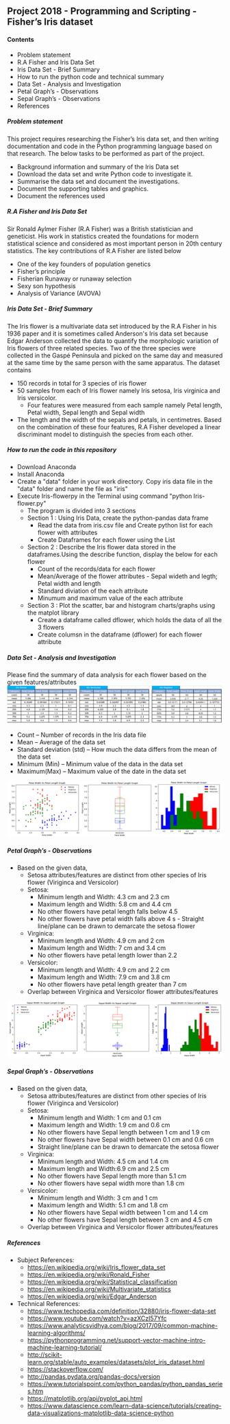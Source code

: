 ## Project 2018  - Programming and Scripting  - Fisher’s Iris dataset
#### Contents
- Problem statement
- R.A Fisher and Iris Data Set
- Iris Data Set - Brief Summary
- How to run the python code and technical summary
- Data Set - Analysis and Investigation
- Petal Graph’s - Observations
- Sepal Graph’s - Observations
- References

##### Problem statement
This project requires researching the Fisher’s Iris data set, and then writing documentation and code in the Python programming language based on that research. The below tasks to be performed as part of the project.
- Background information and summary of the Iris Data set 
- Download the data set and write Python code to investigate it. 
- Summarise the data set and document the investigations. 
- Document the supporting tables and graphics.
- Document the references used
 ##### R.A Fisher and Iris Data Set
Sir Ronald Aylmer Fisher (R.A Fisher) was a British statistician and geneticist. His work in statistics created the foundations for modern statistical science and considered as most important person in 20th century statistics.
The key contributions of R.A Fisher are listed below
- One of the key founders of population genetics
- Fisher’s principle
- Fisherian Runaway or runaway selection
- Sexy son hypothesis
- Analysis of Variance (AVOVA)
##### Iris Data Set - Brief Summary
The Iris flower is a multivariate data set introduced by the R.A Fisher in his 1936 paper and it is sometimes called Anderson's Iris data set because Edgar Anderson collected the data to quantify the morphologic variation of Iris flowers of three related species.
Two of the three species were collected in the Gaspé Peninsula and picked on the same day and measured at the same time by the same person with the same apparatus. The dataset contains 
- 150 records in total for 3 species of iris flower
- 50 samples from each of Iris flower namely Iris setosa, Iris virginica and Iris versicolor. 
   - Four features were measured from each sample namely Petal length, Petal width, Sepal length and Sepal width
- The length and the width of the sepals and petals, in centimetres. 
Based on the combination of these four features, R.A Fisher developed a linear discriminant model to distinguish the species from each other.
##### How to run the code in this repository
- Download Anaconda
- Install Anaconda
- Create a "data" folder in your work directory. Copy iris data file in the "data" folder and name the file as "iris"
- Execute Iris-flowerpy in the Terminal using command "python Iris-flower.py"
  - The program is divided into 3 sections 
  - Section 1 : Using Iris Data, create the python-pandas data frame
      - Read the data from iris.csv file and Create python list for each flower with attributes
      - Create Dataframes for each flower using the List
  - Section 2 : Describe the Iris flower data stored in the dataframes.Using the describe function, display the below for each flower
      - Count of the records/data for each flower
      - Mean/Average of the flower attributes - Sepal wideth and legth; Petal width and length
      - Standard diviation of the each attribute
      - Minumum and maximum value of the each attribute
  - Section 3 : Plot the scatter, bar and histogram charts/graphs using the matplot library
      - Create a dataframe called dflower, which holds the data of all the 3 flowers
      - Create columsn in the dataframe (dflower) for each flower attribute
##### Data Set - Analysis and Investigation
Please find the summary of data analysis for each flower based on the given features/attributes
![](Images/Iris-flower-stats.png)
- Count – Number of records in the Iris data file
- Mean – Average of the data set
- Standard deviation (std) – How much the data differs from the mean of the data set
- Minimum (Min) – Minimum value of the data in the data set
- Maximum(Max) – Maximum value of the date in the data set

![](Images/Petal-Graphs.png)
##### Petal Graph’s - Observations
- Based on the given data,
   - Setosa attributes/features are distinct from other species of Iris flower (Viriginca and Versicolor)
   - Setosa: 
     - Minimum length and Width: 4.3 cm and 2.3 cm
     - Maximum length and Width: 5.8 cm and 4.4 cm
     - No other flowers have petal length falls below 4.5
     - No other flowers have petal width falls above 4
s     - Straight line/plane can be drawn to demarcate the setosa flower
   - Virginica:
     - Minimum length and Width: 4.9 cm and 2 cm
     - Maximum length and Width: 7 cm and 3.4 cm
     - No other flowers have petal length lower than 2.2
   - Versicolor:
     - Minimum length and Width: 4.9 cm and 2.2 cm
     - Maximum length and Width: 7.9 cm and 3.8 cm
     - No other flowers have petal length greater than 7 cm
   - Overlap between Virginica and Versicolor flower attributes/features

![](Images/Sepal-Graphs.png)
##### Sepal Graph’s - Observations
- Based on the given data,
   - Setosa attributes/features are distinct from other species of Iris flower (Viriginca and Versicolor)
   - Setosa: 
     - Minimum length and Width: 1 cm and 0.1 cm
     - Maximum length and Width: 1.9 cm and 0.6 cm
     - No other flowers have Sepal length between 1 cm and 1.9 cm
     - No other flowers have Sepal width between 0.1 cm and 0.6 cm
     - Straight line/plane can be drawn to demarcate the setosa flower
   - Virginica:
     - Minimum length and Width: 4.5 cm and 1.4 cm
     - Maximum length and Width:6.9 cm and 2.5 cm
     - No other flowers have Sepal length more than 5.1 cm
     - No other flowers have sepal width more than 1.8 cm
   - Versicolor:
     - Minimum length and Width: 3 cm and 1 cm
     - Maximum length and Width: 5.1 cm and 1.8 cm
     - No other flowers have Sepal width between 1 cm and 1.4 cm
     - No other flowers have Sepal length between 3 cm and 4.5 cm
   - Overlap between Virginica and Versicolor flower attributes/features
   
##### References
- Subject References:
   - https://en.wikipedia.org/wiki/Iris_flower_data_set
   - https://en.wikipedia.org/wiki/Ronald_Fisher
   - https://en.wikipedia.org/wiki/Statistical_classification
   - https://en.wikipedia.org/wiki/Multivariate_statistics
   - https://en.wikipedia.org/wiki/Edgar_Anderson
- Technical References: 
   - https://www.techopedia.com/definition/32880/iris-flower-data-set
   - https://www.youtube.com/watch?v=azXCzI57Yfc
   - https://www.analyticsvidhya.com/blog/2017/09/common-machine-learning-algorithms/
   - https://pythonprogramming.net/support-vector-machine-intro-machine-learning-tutorial/
   - http://scikit-learn.org/stable/auto_examples/datasets/plot_iris_dataset.html
   - https://stackoverflow.com/
   - http://pandas.pydata.org/pandas-docs/version
   - https://www.tutorialspoint.com/python_pandas/python_pandas_series.htm
   - https://matplotlib.org/api/pyplot_api.html
   - https://www.datascience.com/learn-data-science/tutorials/creating-data-visualizations-matplotlib-data-science-python


